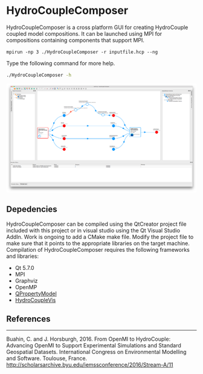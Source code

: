 # HydroCoupleComposer

HydroCoupleComposer is a cross platform GUI for creating HydroCouple coupled model compositions. It can be launched using MPI for compositions containing components that support MPI.

```
mpirun -np 3 ./HydroCoupleComposer -r inputfile.hcp --ng
```

Type the following command for more help. 

```bash
./HydroCoupleComposer -h
```

![HydroCoupleComposer Screenshot](resources/images/hydrocouplecomposerscreenshot.png)

## Depedencies

HydroCoupleComposer can be compiled using the QtCreator project file included with this project or in visual studio using the Qt Visual Studio AddIn. Work is ongoing to add a CMake make file. Modify the project file to make sure that it points to the appropriate libraries on the target machine. Compilation of HydroCoupleComposer requires the following frameworks and libraries:

* Qt 5.7.0
* MPI
* Graphviz
* OpenMP
* [QPropertyModel](https://github.com/HydroCouple/QPropertyModel)
* [HydroCoupleVis](https://github.com/HydroCouple/HydroCoupleVis)

## References
-------------------------------------------------------------------------------------------------------------------
Buahin, C. and J. Horsburgh, 2016. From OpenMI to HydroCouple: Advancing OpenMI to Support Experimental Simulations and Standard Geospatial Datasets. International Congress on Environmental Modelling and Software. Toulouse,          France. http://scholarsarchive.byu.edu/iemssconference/2016/Stream-A/11